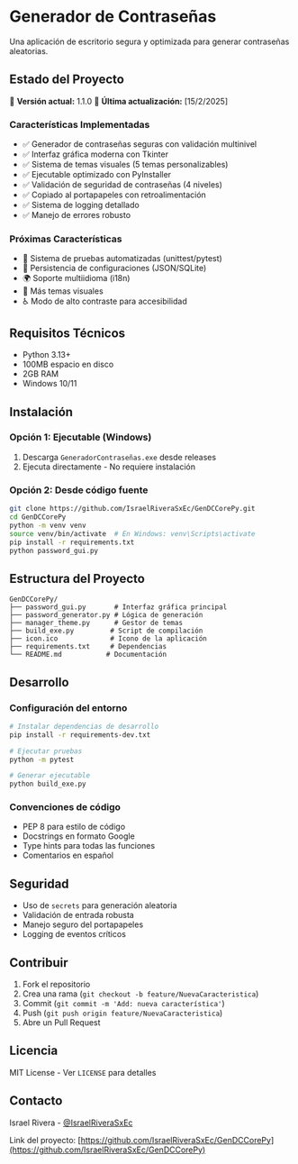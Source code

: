 # Generador de Contraseñas

Una aplicación de escritorio segura y optimizada para generar contraseñas aleatorias.

## Estado del Proyecto

🚀 **Versión actual:** 1.1.0
📅 **Última actualización:** [15/2/2025]

### Características Implementadas

- ✅ Generador de contraseñas seguras con validación multinivel
- ✅ Interfaz gráfica moderna con Tkinter
- ✅ Sistema de temas visuales (5 temas personalizables)
- ✅ Ejecutable optimizado con PyInstaller
- ✅ Validación de seguridad de contraseñas (4 niveles)
- ✅ Copiado al portapapeles con retroalimentación
- ✅ Sistema de logging detallado
- ✅ Manejo de errores robusto

### Próximas Características

- 🔄 Sistema de pruebas automatizadas (unittest/pytest)
- 💾 Persistencia de configuraciones (JSON/SQLite)
- 🌍 Soporte multiidioma (i18n)
- 🎨 Más temas visuales
- ♿ Modo de alto contraste para accesibilidad

## Requisitos Técnicos

- Python 3.13+
- 100MB espacio en disco
- 2GB RAM
- Windows 10/11

## Instalación

### Opción 1: Ejecutable (Windows)
1. Descarga `GeneradorContraseñas.exe` desde releases
2. Ejecuta directamente - No requiere instalación

### Opción 2: Desde código fuente
```bash
git clone https://github.com/IsraelRiveraSxEc/GenDCCorePy.git
cd GenDCCorePy
python -m venv venv
source venv/bin/activate  # En Windows: venv\Scripts\activate
pip install -r requirements.txt
python password_gui.py
```

## Estructura del Proyecto

```
GenDCCorePy/
├── password_gui.py       # Interfaz gráfica principal
├── password_generator.py # Lógica de generación
├── manager_theme.py      # Gestor de temas
├── build_exe.py         # Script de compilación
├── icon.ico             # Icono de la aplicación
├── requirements.txt     # Dependencias
└── README.md           # Documentación
```

## Desarrollo

### Configuración del entorno
```bash
# Instalar dependencias de desarrollo
pip install -r requirements-dev.txt

# Ejecutar pruebas
python -m pytest

# Generar ejecutable
python build_exe.py
```

### Convenciones de código
- PEP 8 para estilo de código
- Docstrings en formato Google
- Type hints para todas las funciones
- Comentarios en español

## Seguridad

- Uso de `secrets` para generación aleatoria
- Validación de entrada robusta
- Manejo seguro del portapapeles
- Logging de eventos críticos

## Contribuir

1. Fork el repositorio
2. Crea una rama (`git checkout -b feature/NuevaCaracteristica`)
3. Commit (`git commit -m 'Add: nueva característica'`)
4. Push (`git push origin feature/NuevaCaracteristica`)
5. Abre un Pull Request

## Licencia

MIT License - Ver `LICENSE` para detalles

## Contacto

Israel Rivera - [@IsraelRiveraSxEc](https://github.com/IsraelRiveraSxEc)

Link del proyecto: [https://github.com/IsraelRiveraSxEc/GenDCCorePy](https://github.com/IsraelRiveraSxEc/GenDCCorePy)
